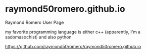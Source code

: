# raymond50romero.github.io
Raymond Romero User Page 

my favorite programming language is either c++ (apparently, I'm a sadomasochist) and also python 

https://github.com/raymond50romero/raymond50romero.github.io
